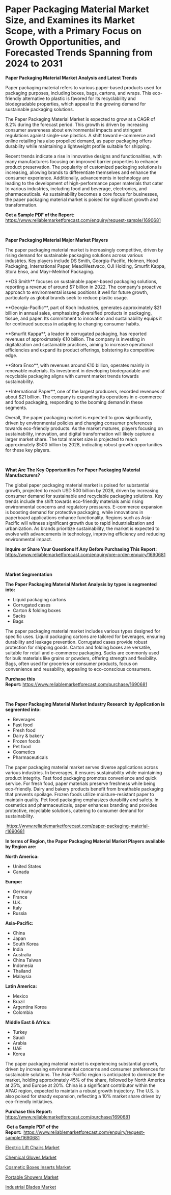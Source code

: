 <p><h1>Paper Packaging Material Market Size, and Examines its Market Scope, with a Primary Focus on Growth Opportunities, and Forecasted Trends Spanning from 2024 to 2031</h1></p><p><strong>Paper Packaging Material Market Analysis and Latest Trends</strong></p>
<p><p>Paper packaging material refers to various paper-based products used for packaging purposes, including boxes, bags, cartons, and wraps. This eco-friendly alternative to plastic is favored for its recyclability and biodegradable properties, which appeal to the growing demand for sustainable packaging solutions.</p><p>The Paper Packaging Material Market is expected to grow at a CAGR of 8.2% during the forecast period. This growth is driven by increasing consumer awareness about environmental impacts and stringent regulations against single-use plastics. A shift toward e-commerce and online retailing has also propelled demand, as paper packaging offers durability while maintaining a lightweight profile suitable for shipping.</p><p>Recent trends indicate a rise in innovative designs and functionalities, with many manufacturers focusing on improved barrier properties to enhance product preservation. The popularity of customized packaging solutions is increasing, allowing brands to differentiate themselves and enhance the consumer experience. Additionally, advancements in technology are leading to the development of high-performance paper materials that cater to various industries, including food and beverage, electronics, and pharmaceuticals. As sustainability becomes a core focus for businesses, the paper packaging material market is poised for significant growth and transformation.</p></p>
<p><strong>Get a Sample PDF of the Report:&nbsp;</strong> <a href="https://www.reliablemarketforecast.com/enquiry/request-sample/1690681?utm_campaign=1159&utm_medium=2&utm_source=Github&utm_content=ia&utm_term=17102024&utm_id=paper-packaging-material">https://www.reliablemarketforecast.com/enquiry/request-sample/1690681</a></p>
<p>&nbsp;</p>
<p><strong>Paper Packaging Material Major Market Players</strong></p>
<p><p>The paper packaging material market is increasingly competitive, driven by rising demand for sustainable packaging solutions across various industries. Key players include DS Smith, Georgia-Pacific, Holmen, Hood Packaging, International Paper, MeadWestvaco, OJI Holding, Smurfit Kappa, Stora Enso, and Mayr-Melnhof Packaging.</p><p>**DS Smith** focuses on sustainable paper-based packaging solutions, reporting a revenue of around $7 billion in 2022. The company's proactive approach to environmental issues positions it well for future growth, particularly as global brands seek to reduce plastic usage.</p><p>**Georgia-Pacific**, part of Koch Industries, generates approximately $21 billion in annual sales, emphasizing diversified products in packaging, tissue, and paper. Its commitment to innovation and sustainability equips it for continued success in adapting to changing consumer habits.</p><p>**Smurfit Kappa**, a leader in corrugated packaging, has reported revenues of approximately €10 billion. The company is investing in digitalization and sustainable practices, aiming to increase operational efficiencies and expand its product offerings, bolstering its competitive edge.</p><p>**Stora Enso**, with revenues around €10 billion, operates mainly in renewable materials. Its investment in developing biodegradable and recyclable packaging aligns with current market trends towards sustainability.</p><p>**International Paper**, one of the largest producers, recorded revenues of about $21 billion. The company is expanding its operations in e-commerce and food packaging, responding to the booming demand in these segments.</p><p>Overall, the paper packaging market is expected to grow significantly, driven by environmental policies and changing consumer preferences towards eco-friendly products. As the market matures, players focusing on sustainability, innovation, and digital transformation will likely capture a larger market share. The total market size is projected to reach approximately $500 billion by 2028, indicating robust growth opportunities for these key players.</p></p>
<p>&nbsp;</p>
<p><strong>What Are The Key Opportunities For Paper Packaging Material Manufacturers?</strong></p>
<p><p>The global paper packaging material market is poised for substantial growth, projected to reach USD 500 billion by 2028, driven by increasing consumer demand for sustainable and recyclable packaging solutions. Key trends include the shift towards eco-friendly materials amid rising environmental concerns and regulatory pressures. E-commerce expansion is boosting demand for protective packaging, while innovations in paperboard applications enhance functionality. Regions such as Asia-Pacific will witness significant growth due to rapid industrialization and urbanization. As brands prioritize sustainability, the market is expected to evolve with advancements in technology, improving efficiency and reducing environmental impact.</p></p>
<p><strong>Inquire or Share Your Questions If Any Before Purchasing This Report:</strong> <a href="https://www.reliablemarketforecast.com/enquiry/pre-order-enquiry/1690681?utm_campaign=1159&utm_medium=2&utm_source=Github&utm_content=ia&utm_term=17102024&utm_id=paper-packaging-material">https://www.reliablemarketforecast.com/enquiry/pre-order-enquiry/1690681</a></p>
<p>&nbsp;</p>
<p><strong>Market Segmentation</strong></p>
<p><strong>The Paper Packaging Material Market Analysis by types is segmented into:</strong></p>
<p><ul><li>Liquid packaging cartons</li><li>Corrugated cases</li><li>Carton & folding boxes</li><li>Sacks</li><li>Bags</li></ul></p>
<p><p>The paper packaging material market includes various types designed for specific uses. Liquid packaging cartons are tailored for beverages, ensuring durability and leakage prevention. Corrugated cases provide robust protection for shipping goods. Carton and folding boxes are versatile, suitable for retail and e-commerce packaging. Sacks are commonly used for bulk materials like grains or powders, offering strength and flexibility. Bags, often used for groceries or consumer products, focus on convenience and reusability, appealing to eco-conscious consumers.</p></p>
<p><strong>Purchase this Report:&nbsp;</strong><a href="https://www.reliablemarketforecast.com/purchase/1690681?utm_campaign=1159&utm_medium=2&utm_source=Github&utm_content=ia&utm_term=17102024&utm_id=paper-packaging-material">https://www.reliablemarketforecast.com/purchase/1690681</a></p>
<p>&nbsp;</p>
<p><strong>The Paper Packaging Material Market Industry Research by Application is segmented into:</strong></p>
<p><ul><li>Beverages</li><li>Fast food</li><li>Fresh food</li><li>Dairy & bakery</li><li>Frozen foods</li><li>Pet food</li><li>Cosmetics</li><li>Pharmaceuticals</li></ul></p>
<p><p>The paper packaging material market serves diverse applications across various industries. In beverages, it ensures sustainability while maintaining product integrity. Fast food packaging promotes convenience and quick service. For fresh food, paper materials preserve freshness while being eco-friendly. Dairy and bakery products benefit from breathable packaging that prevents spoilage. Frozen foods utilize moisture-resistant paper to maintain quality. Pet food packaging emphasizes durability and safety. In cosmetics and pharmaceuticals, paper enhances branding and provides protective, recyclable solutions, catering to consumer demand for sustainability.</p></p>
<p><a href="https://www.reliablemarketforecast.com/paper-packaging-material-r1690681?utm_campaign=1159&utm_medium=2&utm_source=Github&utm_content=ia&utm_term=17102024&utm_id=paper-packaging-material">&nbsp;https://www.reliablemarketforecast.com/paper-packaging-material-r1690681</a></p>
<p><strong>In terms of Region, the Paper Packaging Material Market Players available by Region are:</strong></p>
<p>
    <p> <strong> North America: </strong>
        <ul>
            <li>United States</li>
            <li>Canada</li>
        </ul>
        </p> 
    <p> <strong> Europe: </strong>
        <ul>
            <li>Germany</li>
            <li>France</li>
            <li>U.K.</li>
            <li>Italy</li>
            <li>Russia</li>
        </ul>
        </p> 
    <p> <strong> Asia-Pacific: </strong>
        <ul>
            <li>China</li>
            <li>Japan</li>
            <li>South Korea</li>
            <li>India</li>
            <li>Australia</li>
            <li>China Taiwan</li>
            <li>Indonesia</li>
            <li>Thailand</li>
            <li>Malaysia</li>
        </ul>
        </p> 
    <p> <strong> Latin America: </strong>
        <ul>
            <li>Mexico</li>
            <li>Brazil</li>
            <li>Argentina Korea</li>
            <li>Colombia</li>
        </ul>
        </p> 
    <p> <strong> Middle East & Africa: </strong>
        <ul>
            <li>Turkey</li>
            <li>Saudi</li>
            <li>Arabia</li>
            <li>UAE</li>
            <li>Korea</li>
        </ul>
    </p>
    </p>
<p><p>The paper packaging material market is experiencing substantial growth, driven by increasing environmental concerns and consumer preferences for sustainable solutions. The Asia-Pacific region is anticipated to dominate the market, holding approximately 45% of the share, followed by North America at 25%, and Europe at 20%. China is a significant contributor within the APAC region, expected to maintain a robust growth trajectory. The U.S. is also poised for steady expansion, reflecting a 10% market share driven by eco-friendly initiatives.</p></p>
<p><strong>Purchase this Report: </strong><a href="https://www.reliablemarketforecast.com/purchase/1690681?utm_campaign=1159&utm_medium=2&utm_source=Github&utm_content=ia&utm_term=17102024&utm_id=paper-packaging-material">https://www.reliablemarketforecast.com/purchase/1690681</a></p>
<p>&nbsp;<strong>Get a Sample PDF of the Report:&nbsp;&nbsp;</strong><a href="https://www.reliablemarketforecast.com/enquiry/request-sample/1690681?utm_campaign=1159&utm_medium=2&utm_source=Github&utm_content=ia&utm_term=17102024&utm_id=paper-packaging-material">https://www.reliablemarketforecast.com/enquiry/request-sample/1690681</a></p>
<p><strong></strong></p>
<p><p><a href="https://issuu.com/reportprime-2/docs/electric-lift-chairs-market-size-20_edd56bf18529c8?utm_campaign=1159&utm_medium=2&utm_source=Github&utm_content=ia&utm_term=17102024&utm_id=paper-packaging-material">Electric Lift Chairs Market</a></p><p><a href="https://www.linkedin.com/pulse/global-chemical-gloves-117-cagr-forecast-2024-2031-denk-research-tnrhf?utm_campaign=1159&utm_medium=2&utm_source=Github&utm_content=ia&utm_term=17102024&utm_id=paper-packaging-material">Chemical Gloves Market</a></p><p><a href="https://github.com/bricelanl8g/Market-Research-Report-List-1/blob/main/cosmetic-boxes-inserts-market.md?utm_campaign=1159&utm_medium=2&utm_source=Github&utm_content=ia&utm_term=17102024&utm_id=paper-packaging-material">Cosmetic Boxes Inserts Market</a></p><p><a href="https://www.linkedin.com/pulse/portable-showers-market-share-analysis-growth-trends-nqhgf?utm_campaign=1159&utm_medium=2&utm_source=Github&utm_content=ia&utm_term=17102024&utm_id=paper-packaging-material">Portable Showers Market</a></p><p><a href="https://issuu.com/reportprime-2/docs/industrial-blades-market-size-2030._4eefc742eb9a68?utm_campaign=1159&utm_medium=2&utm_source=Github&utm_content=ia&utm_term=17102024&utm_id=paper-packaging-material">Industrial Blades Market</a></p></p>